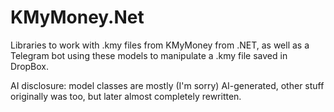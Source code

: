 # KMyMoney.Net

Libraries to work with .kmy files from KMyMoney from .NET, as well as a Telegram bot using these models to manipulate a .kmy file saved in DropBox.

AI disclosure: model classes are mostly (I'm sorry) AI-generated, other stuff originally was too, but later almost completely rewritten.
